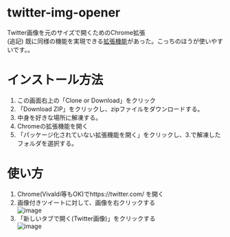 # twitter-img-opener
Twitter画像を元のサイズで開くためのChrome拡張  
(追記) 既に同様の機能を実現できる[拡張機能](https://chrome.google.com/webstore/detail/twitter%E7%94%BB%E5%83%8F%E5%8E%9F%E5%AF%B8%E3%83%9C%E3%82%BF%E3%83%B3/kmcomcgcopagkhcbmcmcfhpcmdolfijg/related?hl=ja)があった。こっちのほうが使いやすいです。。

# インストール方法
1. この画面右上の「Clone or Download」をクリック
2. 「Download ZIP」をクリックし、zipファイルをダウンロードする。
3. 中身を好きな場所に解凍する。
4. Chromeの拡張機能を開く
5. 「パッケージ化されていない拡張機能を開く」をクリックし、3.で解凍したフォルダを選択する。

# 使い方
1. Chrome(Vivaldi等もOK)でhttps://twitter.com/ を開く
2. 画像付きツイートに対して、画像を右クリックする  
![image](https://user-images.githubusercontent.com/61326119/85358688-54ebba00-b54f-11ea-86cb-5558ba738dce.png)
3. 「新しいタブで開く(Twitter画像)」をクリックする  
![image](https://user-images.githubusercontent.com/61326119/85358736-777dd300-b54f-11ea-9f17-7b3882914453.png)
